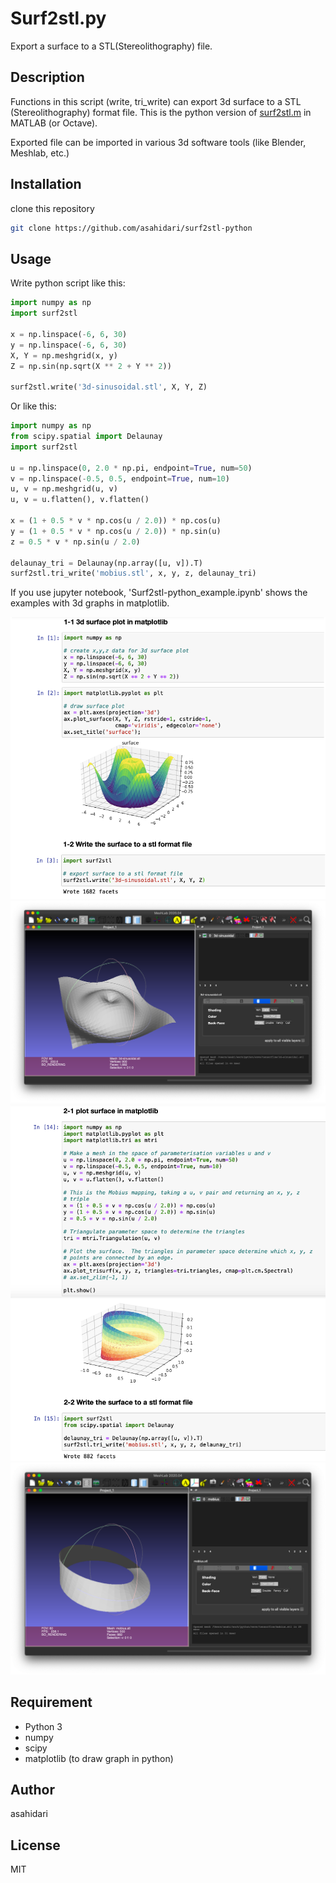 # Surf2stl.py

Export a surface to a STL(Stereolithography) file.

## Description
Functions in this script (write, tri_write) can export 3d surface to a STL (Stereolithography) format file. This is the python version of [surf2stl.m](https://jp.mathworks.com/matlabcentral/fileexchange/4512-surf2stl) in MATLAB (or Octave).

Exported file can be imported in various 3d software tools (like Blender, Meshlab, etc.)

## Installation
clone this repository

```Bash
git clone https://github.com/asahidari/surf2stl-python
```

## Usage
Write python script like this:

```python
import numpy as np
import surf2stl
 
x = np.linspace(-6, 6, 30)
y = np.linspace(-6, 6, 30)
X, Y = np.meshgrid(x, y)
Z = np.sin(np.sqrt(X ** 2 + Y ** 2))

surf2stl.write('3d-sinusoidal.stl', X, Y, Z)
```

Or like this:

```python
import numpy as np
from scipy.spatial import Delaunay
import surf2stl

u = np.linspace(0, 2.0 * np.pi, endpoint=True, num=50)
v = np.linspace(-0.5, 0.5, endpoint=True, num=10)
u, v = np.meshgrid(u, v)
u, v = u.flatten(), v.flatten()

x = (1 + 0.5 * v * np.cos(u / 2.0)) * np.cos(u)
y = (1 + 0.5 * v * np.cos(u / 2.0)) * np.sin(u)
z = 0.5 * v * np.sin(u / 2.0)

delaunay_tri = Delaunay(np.array([u, v]).T)
surf2stl.tri_write('mobius.stl', x, y, z, delaunay_tri)
```

If you use jupyter notebook,
'Surf2stl-python_example.ipynb' shows the examples with 3d graphs in matplotlib.

![jupyter_notebook_image1](images/jupyter_notebook_image1.png)
![meshlab_image1](images/3d-sinusoidal_meshlab.png)
![jupyter_notebook_image2](images/jupyter_notebook_image2.png)
![meshlab_image2](images/mobius_meshlab.png)


## Requirement
- Python 3
- numpy
- scipy
- matplotlib (to draw graph in python)

## Author
asahidari

## License
MIT
